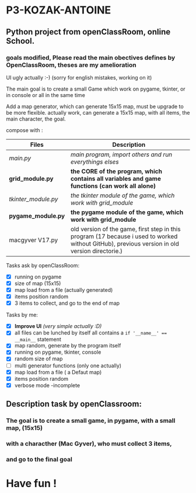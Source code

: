 # P3-KOZAK-ANTOINE

## Python project from openClassRoom, online School.

### goals modified, Please read the main obectives defines by OpenClassRoom, theses are my amelioration

UI ugly actually :-)
(sorry for english mistakes, working on it)

The main goal is to create a small Game which work on pygame, tkinter, or in console
or all in the same time

Add a map generator, which can generate 15x15 map, must be upgrade to be more flexible.
actually work, can generate a 15x15 map, with all items, the main character, the goal.

compose with :

Files | Description
----- | -----------
*main.py* | *main program, import others and run everythings elses*
**grid_module.py** | **the CORE of the program, which contains all variables and game functions (can work all alone)**
*tkinter_module.py* | *the tkinter module of the game, which work with grid_module*
__pygame_module.py__ | __the pygame module of the game, which work with grid_module__
macgyver V17.py | old version of the game, first step in this program (17 because i used to worked without GitHub), previous version in old version directorie.)


Tasks ask by openClassRoom:
- [x] running on pygame
- [x] size of map (15x15)
- [x] map load from a file (actually generated)
- [x] items position random
- [x] 3 items to collect, and go to the end of map

Tasks by me:
- [x] **Improve UI** *(very simple actually :D)*
- [x] all files can be lunched by itself all contains a `if '__name__' == __main__` statement
- [x] map random, generate by the program itself
- [x] running on pygame, tkinter, console
- [x] random size of map
- [ ] multi generator functions (only one actually)
- [x] map load from a file ( a Defaut map)
- [x] items position random
- [x] verbose mode -incomplete

## Description task by openClassroom:
### The goal is to create a small game, in pygame, with a small map, (15x15)
### with a characther (Mac Gyver), who must collect 3 items,
### and go to the final goal


# Have fun !